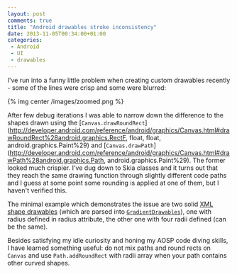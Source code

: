 ```yaml
---
layout: post
comments: true
title: "Android drawables stroke inconsistency"
date: 2013-11-05T00:34:00+01:00
categories:
 - Android
 - UI
 - drawables
---
```


I've run into a funny little problem when creating custom drawables recently - some of the lines were crisp and some were blurred:

{% img center /images/zoomed.png %}

After few debug iterations I was able to narrow down the difference to the shapes drawn using the [`Canvas.drawRoundRect`](http://developer.android.com/reference/android/graphics/Canvas.html#drawRoundRect%28android.graphics.RectF, float, float, android.graphics.Paint%29) and [`Canvas.drawPath`](http://developer.android.com/reference/android/graphics/Canvas.html#drawPath%28android.graphics.Path, android.graphics.Paint%29). The former looked much crispier. I've dug down to Skia classes and it turns out that they reach the same drawing function through slightly different code paths and I guess at some point some rounding is applied at one of them, but I haven't verified this.

The minimal example which demonstrates the issue are two solid [XML shape drawables](http://developer.android.com/guide/topics/resources/drawable-resource.html#Shape) (which are parsed into [`GradientDrawables`](http://developer.android.com/reference/android/graphics/drawable/GradientDrawable.html)), one with radius defined in radius attribute, the other one with four radii defined (can be the same).

Besides satisfying my idle curiosity and honing my AOSP code diving skills, I have learned something useful: do not mix paths and round rects on `Canvas` and use `Path.addRoundRect` with radii array when your path contains other curved shapes.
